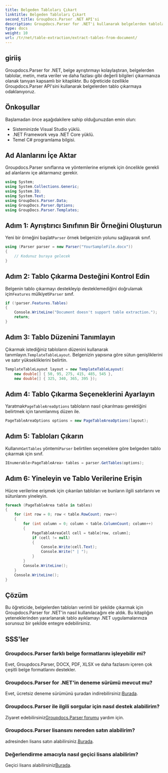 ```yaml
---
title: Belgeden Tabloları Çıkart
linktitle: Belgeden Tabloları Çıkart
second_title: GroupDocs.Parser .NET API'si
description: Groupdocs.Parser for .NET'i kullanarak belgelerden tabloları nasıl çıkaracağınızı öğrenin. Bu işlevselliği entegre etmeye ilişkin ayrıntılı bir kılavuz için takip edin.
type: docs
weight: 10
url: /tr/net/table-extraction/extract-tables-from-document/
---
```

## giriiş
Groupdocs.Parser for .NET, belge ayrıştırmayı kolaylaştıran, belgelerden tablolar, metin, meta veriler ve daha fazlası gibi değerli bilgileri çıkarmanıza olanak tanıyan kapsamlı bir kitaplıktır. Bu öğreticide özellikle Groupdocs.Parser API'sini kullanarak belgelerden tablo çıkarmaya odaklanıyoruz.
## Önkoşullar
Başlamadan önce aşağıdakilere sahip olduğunuzdan emin olun:
- Sisteminizde Visual Studio yüklü.
- .NET Framework veya .NET Core yüklü.
- Temel C# programlama bilgisi.

## Ad Alanlarını İçe Aktar
Groupdocs.Parser sınıflarına ve yöntemlerine erişmek için öncelikle gerekli ad alanlarını içe aktarmanız gerekir.
```csharp
using System;
using System.Collections.Generic;
using System.IO;
using System.Text;
using GroupDocs.Parser.Data;
using GroupDocs.Parser.Options;
using GroupDocs.Parser.Templates;
```
## Adım 1: Ayrıştırıcı Sınıfının Bir Örneğini Oluşturun
 Yeni bir örneğini başlat`Parser` örnek belgenizin yolunu sağlayarak sınıf.
```csharp
using (Parser parser = new Parser("YourSampleFile.docx"))
{
    // Kodunuz buraya gelecek
}
```
## Adım 2: Tablo Çıkarma Desteğini Kontrol Edin
 Belgenin tablo çıkarmayı destekleyip desteklemediğini doğrulamak için`Features` mülkiyeti`Parser` sınıf.
```csharp
if (!parser.Features.Tables)
{
    Console.WriteLine("Document doesn't support table extraction.");
    return;
}
```
## Adım 3: Tablo Düzenini Tanımlayın
Çıkarmak istediğiniz tabloların düzenini kullanarak tanımlayın.`TemplateTableLayout`. Belgenizin yapısına göre sütun genişliklerini ve satır yüksekliklerini belirtin.
```csharp
TemplateTableLayout layout = new TemplateTableLayout(
    new double[] { 50, 95, 275, 415, 485, 545 },
    new double[] { 325, 340, 365, 395 });
```
## Adım 4: Tablo Çıkarma Seçeneklerini Ayarlayın
 Yaratmak`PageTableAreaOptions` tabloların nasıl çıkarılması gerektiğini belirtmek için tanımlanmış düzen ile.
```csharp
PageTableAreaOptions options = new PageTableAreaOptions(layout);
```
## Adım 5: Tabloları Çıkarın
 Kullanın`GetTables` yöntemi`Parser` belirtilen seçeneklere göre belgeden tablo çıkarmak için sınıf.
```csharp
IEnumerable<PageTableArea> tables = parser.GetTables(options);
```
## Adım 6: Yineleyin ve Tablo Verilerine Erişin
Hücre verilerine erişmek için çıkarılan tabloları ve bunların ilgili satırlarını ve sütunlarını yineleyin.
```csharp
foreach (PageTableArea table in tables)
{
    for (int row = 0; row < table.RowCount; row++)
    {
        for (int column = 0; column < table.ColumnCount; column++)
        {
            PageTableAreaCell cell = table[row, column];
            if (cell != null)
            {
                Console.Write(cell.Text);
                Console.Write(" | ");
            }
        }
        Console.WriteLine();
    }
    Console.WriteLine();
}
```
## Çözüm
Bu öğreticide, belgelerden tabloları verimli bir şekilde çıkarmak için Groupdocs.Parser for .NET'in nasıl kullanılacağını ele aldık. Bu kitaplığın yeteneklerinden yararlanarak tablo ayıklamayı .NET uygulamalarınıza sorunsuz bir şekilde entegre edebilirsiniz.

## SSS'ler
### Groupdocs.Parser farklı belge formatlarını işleyebilir mi?
Evet, Groupdocs.Parser, DOCX, PDF, XLSX ve daha fazlasını içeren çok çeşitli belge formatlarını destekler.
### Groupdocs.Parser for .NET'in deneme sürümü mevcut mu?
 Evet, ücretsiz deneme sürümünü şuradan indirebilirsiniz:[Burada](https://releases.groupdocs.com/).
### Groupdocs.Parser ile ilgili sorgular için nasıl destek alabilirim?
 Ziyaret edebilirsiniz[Groupdocs.Parser forumu](https://forum.groupdocs.com/c/parser/17) yardım için.
### Groupdocs.Parser lisansını nereden satın alabilirim?
 adresinden lisans satın alabilirsiniz.[Burada](https://purchase.groupdocs.com/buy).
### Değerlendirme amacıyla nasıl geçici lisans alabilirim?
 Geçici lisans alabilirsiniz[Burada](https://purchase.groupdocs.com/temporary-license/).